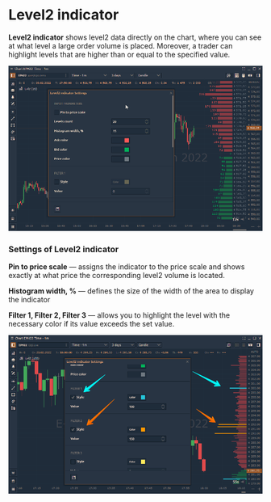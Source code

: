 # Level2 indicator

**Level2 indicator** shows level2 data directly on the chart, where you can see at what level a large order volume is placed. Moreover, a trader can highlight levels that are higher than or equal to the specified value.

![Level2 Indicator on the chart (Quantower platform)](<../../../../.gitbook/assets/level2 indicator.gif>)

### Settings of Level2 indicator

**Pin to price scale** — assigns the indicator to the price scale and shows exactly at what price the corresponding level2 volume is located.

**Histogram width, %** — defines the size of the width of the area to display the indicator

**Filter 1, Filter 2, Filter 3** — allows you to highlight the level with the necessary color if its value exceeds the set value.

![Filters in Level2 indicator](<../../../../.gitbook/assets/image (356) (1) (1).png>)

